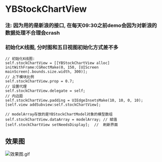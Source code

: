 # YBStockChartView

### 注: 因为用的是新浪的接口, 在每天09:30之前demo会因为对新浪的数据处理不合理会crash

### 初始化K线图, 分时图和五日视图初始化方式差不多
```
// 初始化K线图:
self.stockChartView = [[YBStockChartView alloc] initWithFrame:CGRectMake(0, 150, [UIScreen mainScreen].bounds.size.width, 300)];
// 上下模块比例
self.stockChartView.prop = 0.7;
// 设置代理
self.stockChartView.delegate = self;
// 内边距
self.stockChartView.padding = UIEdgeInsetsMake(10, 10, 0, 10);
[self.view addSubview:self.stockChartView];

// modelArray存放的是YBStockChartModel对象的模型数组
self.stockChartView.dataArray = modelArray; // 赋值
[self.stockChartView setNeedsDisplay];  //  刷新界面

```



## 效果图

![效果图.gif](https://github.com/YangYiBo23/YBStockChartView/blob/master/%E6%95%88%E6%9E%9C%E5%9B%BE.gif)
